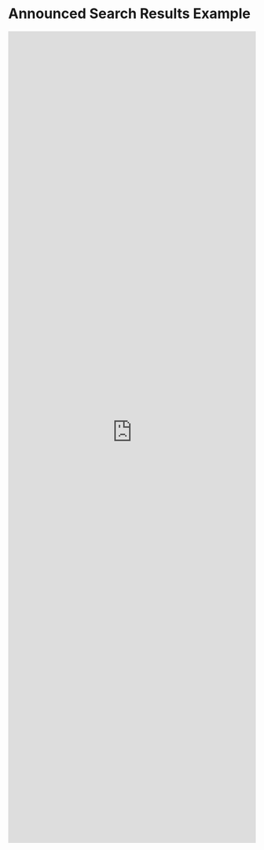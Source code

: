 # Announced Search Results Example

<iframe 
    title='Announced Search Results Example'
    src='https://fabricweb.z5.web.core.windows.net/pr-deploy-site/refs/heads/master/fabric-website-resources/dist/index.html#/examples/announced/searchresults?docsExample=true'
    frameborder='no'
    height='1650'
    style='width: 100%;'
>